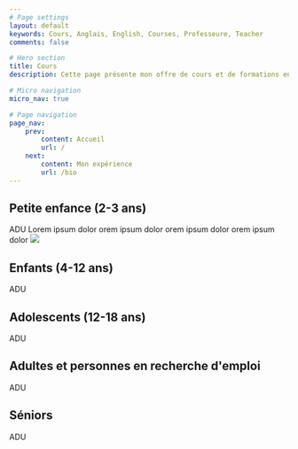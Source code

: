 ```yaml
---
# Page settings
layout: default
keywords: Cours, Anglais, English, Courses, Professeure, Teacher
comments: false

# Hero section
title: Cours
description: Cette page présente mon offre de cours et de formations en Anglais langue étrangère

# Micro navigation
micro_nav: true

# Page navigation
page_nav:
    prev:
        content: Accueil
        url: /
    next:
        content: Mon expérience
        url: /bio
---
```


## Petite enfance (2-3 ans)
ADU Lorem ipsum dolor orem ipsum dolor orem ipsum dolor orem ipsum dolor
![](https://external-content.duckduckgo.com/iu/?u=https%3A%2F%2Fclic-campus.fr%2Fwp-content%2Fuploads%2F2023%2F05%2Fastuces_reussir_presentation_orale_anglais-e1683091754707.jpg&f=1&nofb=1&ipt=d3e6fcbab6bba4705e5f27585178bd121071530e573b229e997bedbbf1d003ac&ipo=images)

## Enfants (4-12 ans)
ADU

## Adolescents (12-18 ans)
ADU

## Adultes et personnes en recherche d'emploi
ADU

## Séniors
ADU
